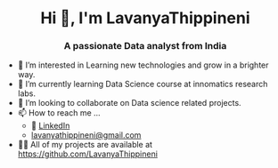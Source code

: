 <h1 align="center">Hi 👋, I'm LavanyaThippineni</h1>
<h3 align="center">A passionate Data analyst from India</h3>
   
   
   - 👀 I’m interested in Learning new technologies and grow in a brighter way.
- 🌱 I’m currently learning Data Science course at innomatics research labs.
- 💞️ I’m looking to collaborate on Data science related projects.
- 📫 How to reach me ...
  - :office: [LinkedIn](https://www.linkedin.com/in/lavanya-thippineni-311930212/)
  - lavanyathippineni@gmail.com
- 👨‍💻 All of my projects are available at  https://github.com/LavanyaThippineni
<!---
LavanyaThippineni/LavanyaThippineni is a ✨ special ✨ repository because its `README.md` (this file) appears on your GitHub profile.
You can click the Preview link to take a look at your changes.
--->
